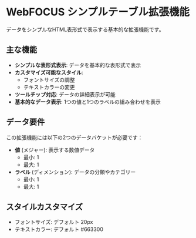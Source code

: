 # WebFOCUS シンプルテーブル拡張機能

データをシンプルなHTML表形式で表示する基本的な拡張機能です。

## 主な機能

- **シンプルな表形式表示**: データを基本的な表形式で表示
- **カスタマイズ可能なスタイル**: 
  - フォントサイズの調整
  - テキストカラーの変更
- **ツールチップ対応**: データの詳細表示が可能
- **基本的なデータ表示**: 1つの値と1つのラベルの組み合わせを表示

## データ要件

この拡張機能には以下の2つのデータバケットが必要です：
- **値** (メジャー): 表示する数値データ
  - 最小: 1
  - 最大: 1
- **ラベル** (ディメンション): データの分類やカテゴリー
  - 最小: 1
  - 最大: 1

## スタイルカスタマイズ

- フォントサイズ: デフォルト 20px
- テキストカラー: デフォルト #663300